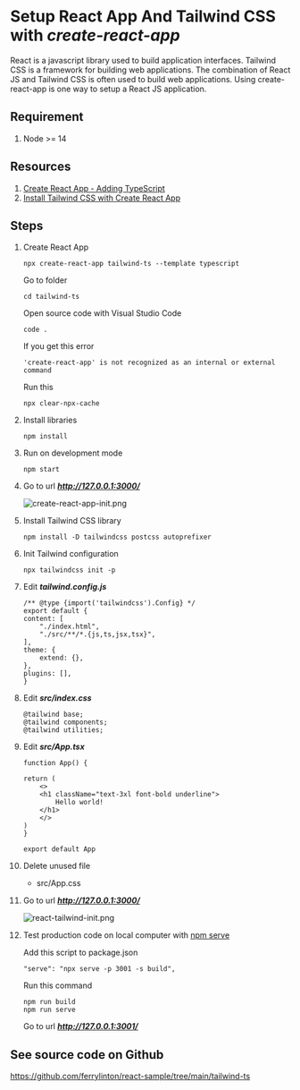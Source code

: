 # Setup React App And Tailwind CSS with ***create-react-app***

React is a javascript library used to build application interfaces. Tailwind CSS is a framework for building web applications. The combination of React JS and Tailwind CSS is often used to build web applications. Using create-react-app is one way to setup a React JS application.

## Requirement

1. Node >= 14 

## Resources

1. [Create React App - Adding TypeScript](https://create-react-app.dev/docs/adding-typescript)
2. [Install Tailwind CSS with Create React App](https://tailwindcss.com/docs/guides/create-react-app)

## Steps

1. Create React App

    ```
    npx create-react-app tailwind-ts --template typescript
    ```

    Go to folder
    ```
    cd tailwind-ts
    ```

    Open source code with Visual Studio Code
    ```
    code .
    ```

    If you get this error

    ```
    'create-react-app' is not recognized as an internal or external command
    ```
    Run this

    ```
    npx clear-npx-cache
    ```
    

1. Install libraries

    ```
    npm install
    ```

1. Run on development mode

    ```
    npm start
    ```

1. Go to url ***http://127.0.0.1:3000/***

    ![create-react-app-init.png](create-react-app-init.png)

1. Install Tailwind CSS library

    ```
    npm install -D tailwindcss postcss autoprefixer
    ```

1. Init Tailwind configuration

    ```
    npx tailwindcss init -p
    ```

1. Edit ***tailwind.config.js***

    ```
    /** @type {import('tailwindcss').Config} */
    export default {
    content: [
        "./index.html",
        "./src/**/*.{js,ts,jsx,tsx}",
    ],
    theme: {
        extend: {},
    },
    plugins: [],
    }
    ```

1. Edit ***src/index.css***

    ```
    @tailwind base;
    @tailwind components;
    @tailwind utilities;
    ```

1. Edit ***src/App.tsx***

    ```
    function App() {

    return (
        <>
        <h1 className="text-3xl font-bold underline">
            Hello world!
        </h1>
        </>
    )
    }

    export default App
    ```

1. Delete unused file

    - src/App.css


1. Go to url ***http://127.0.0.1:3000/***

    ![react-tailwind-init.png](react-tailwind-init.png)

1. Test production code on local computer with [npm serve](https://github.com/vercel/serve)

    Add this script to package.json

    ```
    "serve": "npx serve -p 3001 -s build",
    ```

    Run this command
    ```
    npm run build
    npm run serve
    ```

    Go to url ***http://127.0.0.1:3001/***


## See source code on Github

 https://github.com/ferrylinton/react-sample/tree/main/tailwind-ts